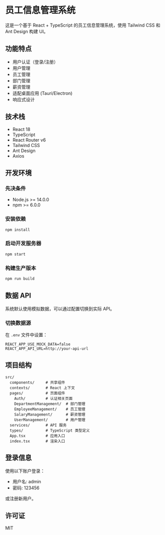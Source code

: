 # 员工信息管理系统

这是一个基于 React + TypeScript 的员工信息管理系统，使用 Tailwind CSS 和 Ant Design 构建 UI。

## 功能特点

- 用户认证（登录/注册）
- 用户管理
- 员工管理
- 部门管理
- 薪资管理
- 适配桌面应用 (Tauri/Electron)
- 响应式设计

## 技术栈

- React 18
- TypeScript
- React Router v6
- Tailwind CSS
- Ant Design
- Axios

## 开发环境

### 先决条件

- Node.js >= 14.0.0
- npm >= 6.0.0

### 安装依赖

```bash
npm install
```

### 启动开发服务器

```bash
npm start
```

### 构建生产版本

```bash
npm run build
```

## 数据 API

系统默认使用模拟数据，可以通过配置切换到实际 API。

### 切换数据源

在 `.env` 文件中设置：

```
REACT_APP_USE_MOCK_DATA=false
REACT_APP_API_URL=http://your-api-url
```

## 项目结构

```
src/
  components/     # 共享组件
  contexts/       # React 上下文
  pages/          # 页面组件
    Auth/         # 认证相关页面
    DepartmentManagement/  # 部门管理
    EmployeeManagement/    # 员工管理
    SalaryManagement/      # 薪资管理
    UserManagement/        # 用户管理
  services/       # API 服务
  types/          # TypeScript 类型定义
  App.tsx         # 应用入口
  index.tsx       # 渲染入口
```

## 登录信息

使用以下账户登录：

- 用户名: admin
- 密码: 123456

或注册新用户。

## 许可证

MIT

